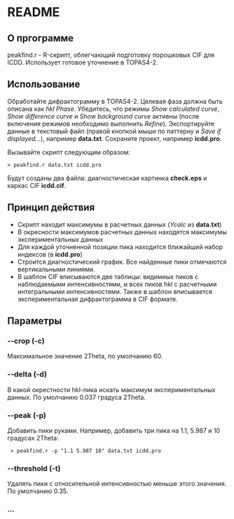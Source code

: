 # README

## О пргограмме

peakfind.r - R-скрипт, облегчающий подготовку порошковых CIF для ICDD. Использует готовое уточнение в TOPAS4-2.

## Использование

Обработайте дифрактограмму в TOPAS4-2. Целевая фаза должна быть описана как _hkl Phase_. Убедитесь, что режимы _Show calculated curve_, _Show difference curve_ и _Show background curve_ активны (после включения режимов необходимо выполнить _Refine_). Экспортируйте данные в текстовый файл (правой кнопкой мыши по паттерну и _Save if displayed..._), например **data.txt**. Сохраните проект, например **icdd.pro**.

Вызывайте скрипт следующим образом:
 
 ````
 > peakfind.r data.txt icdd.pro
 ````
 Будут созданы два файла: диагностическая картинка **check.eps** и каркас CIF **icdd.cif**.
 
## Принцип действия
 
 * Скрипт находит максимумы в расчетных данных (_Ycalc_ из __data.txt__)
 * В окресности максимумов расчетных данных находятся максимумы экспериментальных данных
 * Для каждой уточненной позиции пика находится ближайший набор индексов (в __icdd.pro__)
 * Строится диагностический график. Все найденные пики отмечаются вертикальными линиями.
 * В шаблон CIF вписываются две таблицы: видимиых пиков с наблюдаемыми интенсивностями, и всех пиков hkl с расчетными интегральными интенсивностями. Также в шаблон вписывается экспериментальная дифрактограмма в CIF формате.

## Параметры

### --crop (-c)

Максимальное значение 2Theta, по умолчанию 60.

### --delta (-d)

 В какой окрестности hkl-пика искать максимум экспериментальных данных. По умолчанию 0.037 градуса 2Theta.

### --peak (-p)

Добавить пики руками. Например, добавить три пика на 1.1, 5.987 и 10 градусах 2Theta:

````
 > peakfind.r -p "1.1 5.987 10" data.txt icdd.pro
````
### --threshold (-t)

Удалять пики с относительной интенсивностью меньше этого значения. По умолчанию 0.35.

### ...
